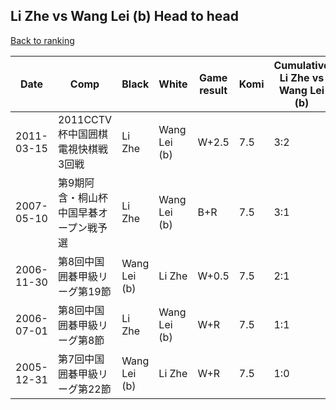 ## Li Zhe vs Wang Lei (b) Head to head

[Back to ranking](../../index.md)




| **Date** | **Comp** | **Black** | **White** | **Game result** | **Komi** | **Cumulative Li Zhe vs Wang Lei (b)** | **Li Zhe streak** | **Wang Lei (b) streak** | 
| --- | --- | --- | --- | --- | --- | --- | --- | --- |
| 2011-03-15 | 2011CCTV杯中国囲棋電視快棋戦3回戦 | Li Zhe | Wang Lei (b) | W+2.5 | 7.5 | 3:2 | 0 | 1 | 
| 2007-05-10 | 第9期阿含・桐山杯中国早碁オープン戦予選 | Li Zhe | Wang Lei (b) | B+R | 7.5 | 3:1 | 2 | 0 | 
| 2006-11-30 | 第8回中国囲碁甲級リーグ第19節 | Wang Lei (b) | Li Zhe | W+0.5 | 7.5 | 2:1 | 1 | 0 | 
| 2006-07-01 | 第8回中国囲碁甲級リーグ第8節 | Li Zhe | Wang Lei (b) | W+R | 7.5 | 1:1 | 0 | 1 | 
| 2005-12-31 | 第7回中国囲碁甲級リーグ第22節 | Wang Lei (b) | Li Zhe | W+R | 7.5 | 1:0 | 1 | 0 |




